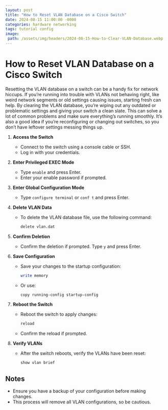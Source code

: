 ```yaml
---
layout: post
title: "How to Reset VLAN Database on a Cisco Switch"
date: 2024-08-15 11:00:00 -0000
categories: hardware networking
tags: tutorial config
image:
 path: /assets/img/headers/2024-08-15-How-to-Clear-VLAN-Database.webp
---
```

# How to Reset VLAN Database on a Cisco Switch

Resetting the VLAN database on a switch can be a handy fix for network hiccups. If you’re running into trouble with VLANs not behaving right, like weird network segments or old settings causing issues, starting fresh can help. By clearing the VLAN database, you’re wiping out any outdated or problematic settings and giving your switch a clean slate. This can solve a lot of common problems and make sure everything’s running smoothly. It’s also a good idea if you’re reconfiguring or changing out switches, so you don’t have leftover settings messing things up.

1. **Access the Switch**
   - Connect to the switch using a console cable or SSH.
   - Log in with your credentials.

2. **Enter Privileged EXEC Mode**
   - Type `enable` and press Enter.
   - Enter your enable password if prompted.

3. **Enter Global Configuration Mode**
   - Type `configure terminal` or `conf t` and press Enter.

4. **Delete VLAN Data**
   - To delete the VLAN database file, use the following command:
     ```bash
     delete vlan.dat
     ```

5. **Confirm Deletion**
   - Confirm the deletion if prompted. Type `y` and press Enter.

6. **Save Configuration**
   - Save your changes to the startup configuration:
     ```bash
     write memory
     ```
   - Or use:
     ```bash
     copy running-config startup-config
     ```

7. **Reboot the Switch**
   - Reboot the switch to apply changes:
     ```bash
     reload
     ```
   - Confirm the reload if prompted.

8. **Verify VLANs**
   - After the switch reboots, verify the VLANs have been reset:
     ```bash
     show vlan brief
     ```

## Notes
- Ensure you have a backup of your configuration before making changes.
- This process will remove all VLAN configurations, so be cautious.